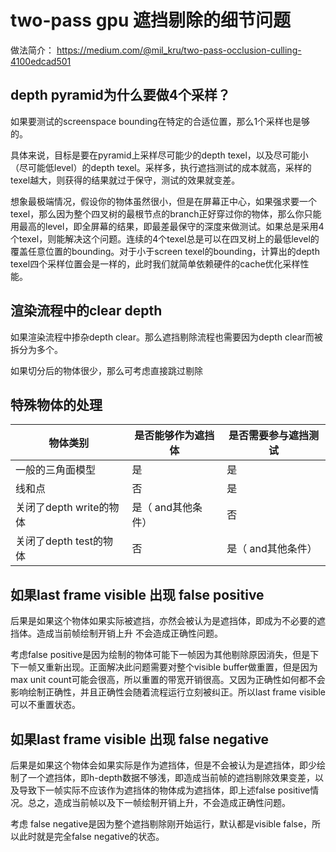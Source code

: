 # two-pass gpu 遮挡剔除的细节问题

做法简介： <https://medium.com/@mil_kru/two-pass-occlusion-culling-4100edcad501>

## depth pyramid为什么要做4个采样？

如果要测试的screenspace bounding在特定的合适位置，那么1个采样也是够的。

具体来说，目标是要在pyramid上采样尽可能少的depth texel，以及尽可能小（尽可能低level）的depth texel。采样多，执行遮挡测试的成本就高，采样的texel越大，则获得的结果就过于保守，测试的效果就变差。

想象最极端情况，假设你的物体虽然很小，但是在屏幕正中心，如果强求要一个texel，那么因为整个四叉树的最根节点的branch正好穿过你的物体，那么你只能用最高的level，即全屏幕的结果，即最差最保守的深度来做测试。如果总是采用4个texel，则能解决这个问题。连续的4个texel总是可以在四叉树上的最低level的覆盖任意位置的bounding。对于小于screen texel的bounding，计算出的depth texel四个采样位置会是一样的，此时我们就简单依赖硬件的cache优化采样性能。

## 渲染流程中的clear depth

如果渲染流程中掺杂depth clear。那么遮挡剔除流程也需要因为depth clear而被拆分为多个。

如果切分后的物体很少，那么可考虑直接跳过剔除

## 特殊物体的处理

| 物体类别              | 是否能够作为遮挡体   | 是否需要参与遮挡测试  |
| ----------------- | ----------- | ----------- |
| 一般的三角面模型          | 是           | 是           |
| 线和点               | 否           | 是           |
| 关闭了depth write的物体 | 是（ and其他条件） | 否           |
| 关闭了depth test的物体  | 否           | 是（ and其他条件） |

## 如果last frame visible 出现 false positive

后果是如果这个物体如果实际被遮挡，亦然会被认为是遮挡体，即成为不必要的遮挡体。造成当前帧绘制开销上升 不会造成正确性问题。

考虑false positive是因为绘制的物体可能下一帧因为其他剔除原因消失，但是下下一帧又重新出现。正面解决此问题需要对整个visible buffer做重置，但是因为max unit count可能会很高，所以重置的带宽开销很高。又因为正确性如何都不会影响绘制正确性，并且正确性会随着流程运行立刻被纠正。所以last frame visible可以不重置状态。

## 如果last frame visible 出现 false negative

后果是如果这个物体会如果实际是作为遮挡体，但是不会被认为是遮挡体，即少绘制了一个遮挡体，即h-depth数据不够浅，即造成当前帧的遮挡剔除效果变差，以及导致下一帧实际不应该作为遮挡体的物体成为遮挡体，即上述false positive情况。总之，造成当前帧以及下一帧绘制开销上升，不会造成正确性问题。

考虑 false negative是因为整个遮挡剔除刚开始运行，默认都是visible false，所以此时就是完全false negative的状态。
